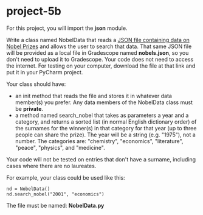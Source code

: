 # project-5b

For this project, you will import the **json** module.

Write a class named NobelData that reads a [JSON file containing data on Nobel Prizes](http://api.nobelprize.org/v1/prize.json) and allows the user to search that data. That same JSON file will be provided as a local file in Gradescope named **nobels.json**, so you don't need to upload it to Gradescope. Your code does not need to access the internet. For testing on your computer, download the file at that link and put it in your PyCharm project.

Your class should have:
* an init method that reads the file and stores it in whatever data member(s) you prefer. Any data members of the NobelData class must be **private**.
* a method named search_nobel that takes as parameters a year and a category, and returns a sorted list (in normal English dictionary order) of the surnames for the winner(s) in that category for that year (up to three people can share the prize).  The year will be a string (e.g. "1975"), not a number.  The categories are: "chemistry", "economics", "literature", "peace", "physics", and "medicine".

Your code will not be tested on entries that don't have a surname, including cases where there are no laureates.

For example, your class could be used like this:
```
nd = NobelData()
nd.search_nobel("2001", "economics")
```

The file must be named: **NobelData.py**


